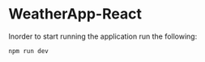 # WeatherApp-React
Inorder to start running the application run the following:

```console
npm run dev
```
